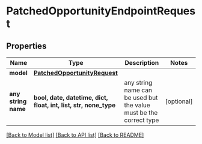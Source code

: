 # PatchedOpportunityEndpointRequest


## Properties
Name | Type | Description | Notes
------------ | ------------- | ------------- | -------------
**model** | [**PatchedOpportunityRequest**](PatchedOpportunityRequest.md) |  | 
**any string name** | **bool, date, datetime, dict, float, int, list, str, none_type** | any string name can be used but the value must be the correct type | [optional]

[[Back to Model list]](../README.md#documentation-for-models) [[Back to API list]](../README.md#documentation-for-api-endpoints) [[Back to README]](../README.md)



